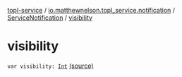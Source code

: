 [topl-service](../../index.md) / [io.matthewnelson.topl_service.notification](../index.md) / [ServiceNotification](index.md) / [visibility](./visibility.md)

# visibility

`var visibility: `[`Int`](https://kotlinlang.org/api/latest/jvm/stdlib/kotlin/-int/index.html) [(source)](https://github.com/05nelsonm/TorOnionProxyLibrary-Android/blob/master/topl-service/src/main/java/io/matthewnelson/topl_service/notification/ServiceNotification.kt#L121)